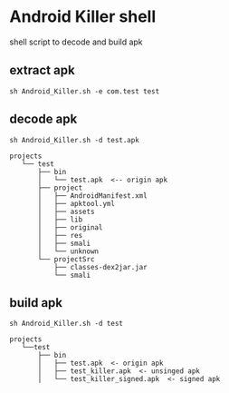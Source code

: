 # Android Killer shell

shell script to decode and build apk

## extract apk

```sh Android_Killer.sh -e com.test test```

## decode apk

```sh Android_Killer.sh -d test.apk```

``` shell
projects
   └── test
       ├── bin
       │   └── test.apk  <-- origin apk
       ├── project
       │   ├── AndroidManifest.xml
       │   ├── apktool.yml
       │   ├── assets
       │   ├── lib
       │   ├── original
       │   ├── res
       │   ├── smali
       │   └── unknown
       └── projectSrc
           ├── classes-dex2jar.jar
           └── smali

```

## build apk

```sh Android_Killer.sh -d test```

``` shell
projects
   └──test
       ├── bin
       │   ├── test.apk  <- origin apk
       │   ├── test_killer.apk  <- unsinged apk
       │   └── test_killer_signed.apk  <- signed apk
```
